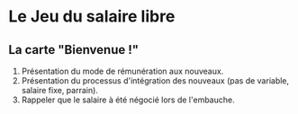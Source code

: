 # Le Jeu du salaire libre


## La carte "Bienvenue !"

1. Présentation du mode de rémunération aux nouveaux.
2. Présentation du processus d'intégration des nouveaux (pas de variable, salaire fixe, parrain).
3. Rappeler que le salaire à été négocié lors de l'embauche.
